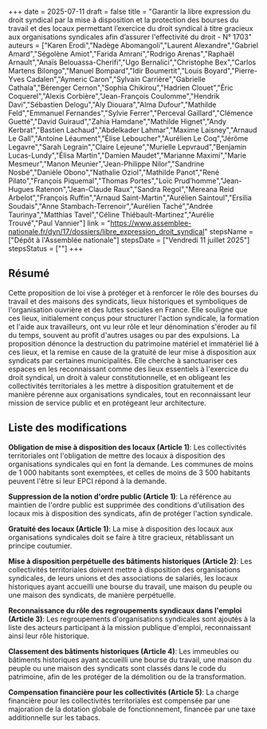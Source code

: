 +++
date = 2025-07-11
draft = false
title = "Garantir la libre expression du droit syndical par la mise à disposition et la protection des bourses du travail et des locaux permettant l’exercice du droit syndical à titre gracieux aux organisations syndicales afin d’assurer l'effectivité du droit - N° 1703"
auteurs = ["Karen Erodi","Nadège Abomangoli","Laurent Alexandre","Gabriel Amard","Ségolène Amiot","Farida Amrani","Rodrigo Arenas","Raphaël Arnault","Anaïs Belouassa-Cherifi","Ugo Bernalici","Christophe Bex","Carlos Martens Bilongo","Manuel Bompard","Idir Boumertit","Louis Boyard","Pierre-Yves Cadalen","Aymeric Caron","Sylvain Carrière","Gabrielle Cathala","Bérenger Cernon","Sophia Chikirou","Hadrien Clouet","Éric Coquerel","Alexis Corbière","Jean-François Coulomme","Hendrik Davi","Sébastien Delogu","Aly Diouara","Alma Dufour","Mathilde Feld","Emmanuel Fernandes","Sylvie Ferrer","Perceval Gaillard","Clémence Guetté","David Guiraud","Zahia Hamdane","Mathilde Hignet","Andy Kerbrat","Bastien Lachaud","Abdelkader Lahmar","Maxime Laisney","Arnaud Le Gall","Antoine Léaument","Élise Leboucher","Aurélien Le Coq","Jérôme Legavre","Sarah Legrain","Claire Lejeune","Murielle Lepvraud","Benjamin Lucas-Lundy","Élisa Martin","Damien Maudet","Marianne Maximi","Marie Mesmeur","Manon Meunier","Jean-Philippe Nilor","Sandrine Nosbé","Danièle Obono","Nathalie Oziol","Mathilde Panot","René Pilato","François Piquemal","Thomas Portes","Loïc Prud’homme","Jean-Hugues Ratenon","Jean-Claude Raux","Sandra Regol","Mereana Reid Arbelot","François Ruffin","Arnaud Saint-Martin","Aurélien Saintoul","Ersilia Soudais","Anne Stambach-Terrenoir","Aurélien Taché","Andrée Taurinya","Matthias Tavel","Céline Thiébault-Martinez","Aurélie Trouvé","Paul Vannier"]
link = "https://www.assemblee-nationale.fr/dyn/17/dossiers/libre_expression_droit_syndical"
stepsName = ["Dépôt à l'Assemblée nationale"]
stepsDate = ["Vendredi 11 juillet 2025"]
stepsStatus = [""]
+++

## Résumé

Cette proposition de loi vise à protéger et à renforcer le rôle des bourses du travail et des maisons des syndicats, lieux historiques et symboliques de l'organisation ouvrière et des luttes sociales en France. Elle souligne que ces lieux, initialement conçus pour structurer l'action syndicale, la formation et l'aide aux travailleurs, ont vu leur rôle et leur dénomination s'éroder au fil du temps, souvent au profit d'autres usages ou par des expulsions. La proposition dénonce la destruction du patrimoine matériel et immatériel lié à ces lieux, et la remise en cause de la gratuité de leur mise à disposition aux syndicats par certaines municipalités. Elle cherche à sanctuariser ces espaces en les reconnaissant comme des lieux essentiels à l'exercice du droit syndical, un droit à valeur constitutionnelle, et en obligeant les collectivités territoriales à les mettre à disposition gratuitement et de manière pérenne aux organisations syndicales, tout en reconnaissant leur mission de service public et en protégeant leur architecture.

## Liste des modifications

**Obligation de mise à disposition des locaux (Article 1)**: Les collectivités territoriales ont l'obligation de mettre des locaux à disposition des organisations syndicales qui en font la demande. Les communes de moins de 1 000 habitants sont exemptées, et celles de moins de 3 500 habitants peuvent l'être si leur EPCI répond à la demande.

**Suppression de la notion d'ordre public (Article 1)**: La référence au maintien de l'ordre public est supprimée des conditions d'utilisation des locaux mis à disposition des syndicats, afin de protéger l'action syndicale.

**Gratuité des locaux (Article 1)**: La mise à disposition des locaux aux organisations syndicales doit se faire à titre gracieux, rétablissant un principe coutumier.

**Mise à disposition perpétuelle des bâtiments historiques (Article 2)**: Les collectivités territoriales doivent mettre à disposition des organisations syndicales, de leurs unions et des associations de salariés, les locaux historiques ayant accueilli une bourse du travail, une maison du peuple ou une maison des syndicats, de manière perpétuelle.

**Reconnaissance du rôle des regroupements syndicaux dans l'emploi (Article 3)**: Les regroupements d'organisations syndicales sont ajoutés à la liste des acteurs participant à la mission publique d'emploi, reconnaissant ainsi leur rôle historique.

**Classement des bâtiments historiques (Article 4)**: Les immeubles ou bâtiments historiques ayant accueilli une bourse du travail, une maison du peuple ou une maison des syndicats sont classés dans le code du patrimoine, afin de les protéger de la démolition ou de la transformation.

**Compensation financière pour les collectivités (Article 5)**: La charge financière pour les collectivités territoriales est compensée par une majoration de la dotation globale de fonctionnement, financée par une taxe additionnelle sur les tabacs.
